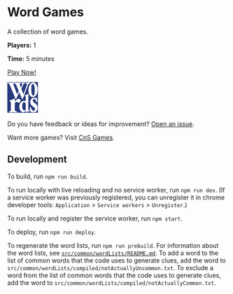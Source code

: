 # Word Games

A collection of word games.

**Players:** 1

**Time:** 5 minutes

[Play Now!](https://skedwards88.github.io/word_games/)

<img src="src/images/icon_512.png" alt="game icon" width="70"/>

Do you have feedback or ideas for improvement? [Open an issue](https://github.com/skedwards88/word_games/issues/new).

Want more games? Visit [CnS Games](https://skedwards88.github.io/portfolio/).

## Development

To build, run `npm run build`.

To run locally with live reloading and no service worker, run `npm run dev`. (If a service worker was previously registered, you can unregister it in chrome developer tools: `Application` > `Service workers` > `Unregister`.)

To run locally and register the service worker, run `npm start`.

To deploy, run `npm run deploy`.

To regenerate the word lists, run `npm run prebuild`. For information about the word lists, see [`src/common/wordLists/README.md`](src/common/wordLists/README.md). To add a word to the list of common words that the code uses to generate clues, add the word to `src/common/wordLists/compiled/notActuallyUncommon.txt`. To exclude a word from the list of common words that the code uses to generate clues, add the word to `src/common/wordLists/compiled/notActuallyCommon.txt`.
